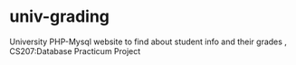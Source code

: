 # univ-grading
University PHP-Mysql website to find about student info and their grades , CS207:Database Practicum Project
